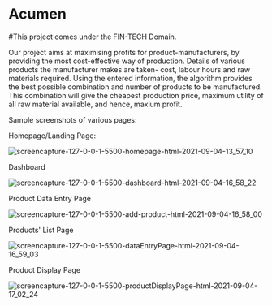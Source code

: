 # Acumen

#This project comes under the FIN-TECH Domain.

Our project aims at maximising profits for product-manufacturers, by providing the most cost-effective way of production.
Details of various products the manufacturer makes are taken- cost, labour hours and raw materials required.
Using the entered information, the algorithm provides the best possible combination and number of products to be manufactured.
This combination will give the cheapest production price, maximum utility of all raw material available, and hence, maxium profit.

Sample screenshots of various pages:

Homepage/Landing Page:

![screencapture-127-0-0-1-5500-homepage-html-2021-09-04-13_57_10](https://user-images.githubusercontent.com/80393705/132092819-c5ac6581-853a-4b06-bb41-93e5522ec387.png)

Dashboard

![screencapture-127-0-0-1-5500-dashboard-html-2021-09-04-16_58_22](https://user-images.githubusercontent.com/80393705/132092978-2a01a4c5-128d-4790-9200-7aa43ae65285.png)

Product Data Entry Page 

![screencapture-127-0-0-1-5500-add-product-html-2021-09-04-16_58_00](https://user-images.githubusercontent.com/80393705/132092984-a1feef52-da57-424c-bc6f-e042b7aec5a9.png)

Products' List Page 

![screencapture-127-0-0-1-5500-dataEntryPage-html-2021-09-04-16_59_03](https://user-images.githubusercontent.com/80393705/132093031-ee880a0e-1805-4300-b655-1c185628937e.png)


Product Display Page

![screencapture-127-0-0-1-5500-productDisplayPage-html-2021-09-04-17_02_24](https://user-images.githubusercontent.com/80393705/132093005-6e526d42-fd82-4cef-aaef-11daeabc9356.png)


